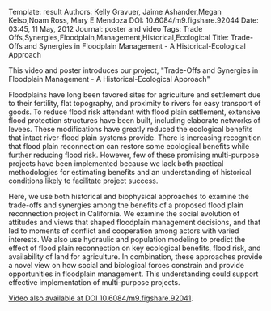 Template: result
Authors: Kelly Gravuer, Jaime Ashander,Megan Kelso,Noam Ross, Mary E Mendoza
DOI: 10.6084/m9.figshare.92044
Date: 03:45, 11 May, 2012
Journal: poster and video
Tags: Trade Offs,Synergies,Floodplain,Management,Historical,Ecological
Title: Trade-Offs and Synergies in Floodplain Management - A Historical-Ecological Approach

This video and poster introduces our project, "Trade-Offs and Synergies in Floodplain Management - A Historical-Ecological Approach"

Floodplains have long been favored sites for agriculture and settlement due to their fertility, flat topography, and proximity to rivers for easy transport of goods. To reduce flood risk attendant with flood plain settlement, extensive flood protection structures have been built, including elaborate networks of levees. These modifications have greatly reduced the ecological benefits that intact river-flood plain systems provide. There is increasing recognition that flood plain reconnection can restore some ecological benefits while further reducing flood risk. However, few of these promising multi-purpose projects have been implemented because we lack both practical methodologies for estimating benefits and an understanding of historical conditions likely to facilitate project success.

Here, we use both historical and biophysical approaches to examine the trade-offs and synergies among the benefits of a proposed flood plain reconnection project in California. We examine the social evolution of attitudes and views that shaped floodplain management decisions, and that led to moments of conflict and cooperation among actors with varied interests. We also use hydraulic and population modeling to predict the effect of flood plain reconnection on key ecological benefits, flood risk, and availability of land for agriculture. In combination, these approaches provide a novel view on how social and biological forces constrain and provide opportunities in floodplain management. This understanding could support effective implementation of multi-purpose projects.

[Video also available at DOI 10.6084/m9.figshare.92041](dox.doi.org/10.6084/m9.figshare.92041).
